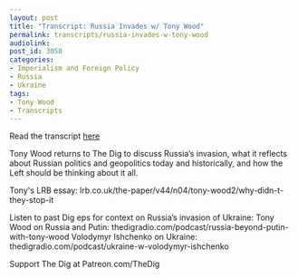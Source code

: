 ```yaml
---
layout: post
title: "Transcript: Russia Invades w/ Tony Wood"
permalink: transcripts/russia-invades-w-tony-wood
audiolink: 
post_id: 3050
categories:
- Imperialism and Foreign Policy
- Russia
- Ukraine
tags: 
- Tony Wood
- Transcripts
---
```


Read the transcript [here](https://jacobinmag.com/2022/03/russia-ukraine-putin-nato-us-war-empire)

Tony Wood returns to The Dig to discuss Russia’s invasion, what it reflects about Russian politics and geopolitics today and historically, and how the Left should be thinking about it all.

Tony's LRB essay: lrb.co.uk/the-paper/v44/n04/tony-wood2/why-didn-t-they-stop-it

Listen to past Dig eps for context on Russia’s invasion of Ukraine:
Tony Wood on Russia and Putin: thedigradio.com/podcast/russia-beyond-putin-with-tony-wood
Volodymyr Ishchenko on Ukraine: thedigradio.com/podcast/ukraine-w-volodymyr-ishchenko

Support The Dig at Patreon.com/TheDig